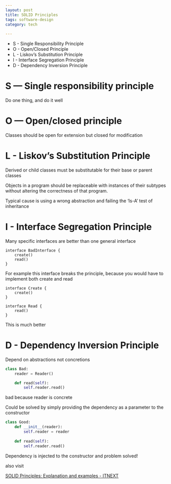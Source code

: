 ```yaml
---
layout: post
title: SOLID Principles
tags: software-design
category: tech
 
---
```


+ S - Single Responsibility Principle
+ O - Open/Closed Principle
+ L - Liskov’s Substitution Principle
+ I - Interface Segregation Principle
+ D - Dependency Inversion Principle

# S — Single responsibility principle
Do one thing, and do it well 

# O — Open/closed principle
Classes should be open for extension but closed for modification

# L - Liskov’s Substitution Principle 
Derived or child classes must be substitutable for their base or parent classes

Objects in a program should be replaceable with instances of their subtypes without altering the correctness of that program.

Typical cause is using a wrong abstraction and failing the ‘Is-A’ test of inheritance 

# I - Interface Segregation Principle
Many specific interfaces are better than one general interface
```
interface BadInterface {
    create()   
    read()
}
```     

For example this interface breaks the principle, 
because you would have to implement both create and read

```
interface Create {
    create()  
} 

interface Read {
    read()  
} 
```
This is much better

# D - Dependency Inversion Principle

Depend on abstractions not concretions
```python
class Bad:
    reader = Reader()

    def read(self):
        self.reader.read()
```
bad because reader is concrete

Could be solved by simply providing the dependency as a parameter to the constructor

```python
class Good:
    def __init__(reader):
        self.reader = reader
        
    def read(self):
        self.reader.read()
```
Dependency is injected to the constructor and problem solved!

also visit 

[SOLID Principles: Explanation and examples - ITNEXT](https://itnext.io/solid-principles-explanation-and-examples-715b975dcad4)

